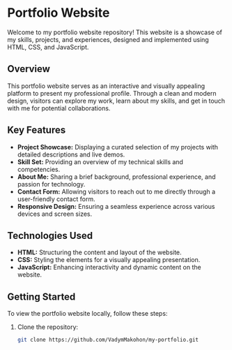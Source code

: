 # Portfolio Website

Welcome to my portfolio website repository! This website is a showcase of my skills, projects, and experiences, designed and implemented using HTML, CSS, and JavaScript.

## Overview

This portfolio website serves as an interactive and visually appealing platform to present my professional profile. Through a clean and modern design, visitors can explore my work, learn about my skills, and get in touch with me for potential collaborations.

## Key Features

- **Project Showcase:** Displaying a curated selection of my projects with detailed descriptions and live demos.
- **Skill Set:** Providing an overview of my technical skills and competencies.
- **About Me:** Sharing a brief background, professional experience, and passion for technology.
- **Contact Form:** Allowing visitors to reach out to me directly through a user-friendly contact form.
- **Responsive Design:** Ensuring a seamless experience across various devices and screen sizes.

## Technologies Used

- **HTML:** Structuring the content and layout of the website.
- **CSS:** Styling the elements for a visually appealing presentation.
- **JavaScript:** Enhancing interactivity and dynamic content on the website.

## Getting Started

To view the portfolio website locally, follow these steps:

1. Clone the repository:
   ```bash
   git clone https://github.com/VadymMakohon/my-portfolio.git
